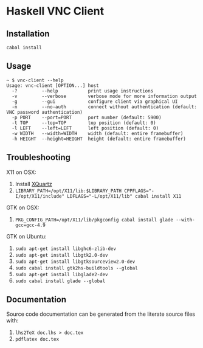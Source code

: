 Haskell VNC Client
==================

Installation
------------

    cabal install

Usage
-----

    ~ $ vnc-client --help
    Usage: vnc-client [OPTION...] host
      -?         --help           print usage instructions
      -v         --verbose        verbose mode for more information output
      -g         --gui            configure client via graphical UI
      -n         --no-auth        connect without authentication (default: VNC password authentication)
      -p PORT    --port=PORT      port number (default: 5900)
      -t TOP     --top=TOP        top position (default: 0)
      -l LEFT    --left=LEFT      left position (default: 0)
      -w WIDTH   --width=WIDTH    width (default: entire framebuffer)
      -h HEIGHT  --height=HEIGHT  height (default: entire framebuffer)

Troubleshooting
---------------

X11 on OSX:

1. Install [XQuartz](http://xquartz.macosforge.org/)
2. `LIBRARY_PATH=/opt/X11/lib:$LIBRARY_PATH CPPFLAGS="-I/opt/X11/include" LDFLAGS="-L/opt/X11/lib" cabal install X11`

GTK on OSX:

1. `PKG_CONFIG_PATH=/opt/X11/lib/pkgconfig cabal install glade --with-gcc=gcc-4.9`
 
GTK on Ubuntu:

1. `sudo apt-get install libghc6-zlib-dev`
2. `sudo apt-get install libgtk2.0-dev`
3. `sudo apt-get install libgtksourceview2.0-dev`
4. `sudo cabal install gtk2hs-buildtools --global`
5. `sudo apt-get install libglade2-dev`
6. `sudo cabal install glade --global`

Documentation
-------------

Source code documentation can be generated from the literate source files with:

1. `lhs2TeX doc.lhs > doc.tex`
2. `pdflatex doc.tex`
